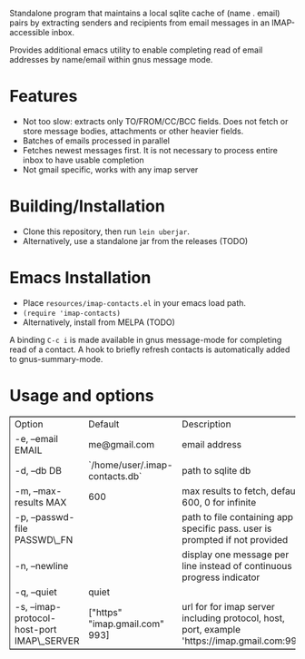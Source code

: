 Standalone program that maintains a local sqlite cache of (name . email) pairs by extracting
senders and recipients from email messages in an IMAP-accessible inbox.

Provides additional emacs utility to enable completing read of email addresses by name/email within gnus message mode.

# Features

-   Not too slow: extracts only TO/FROM/CC/BCC fields. Does not fetch or store message bodies, attachments or other heavier fields.
-   Batches of emails processed in parallel
-   Fetches newest messages first. It is not necessary to process entire inbox to have usable completion
-   Not gmail specific, works with any imap server

# Building/Installation

-   Clone this repository, then run `lein uberjar`.
-   Alternatively, use a standalone jar from the releases (TODO)

# Emacs Installation

-   Place `resources/imap-contacts.el` in your emacs load path.
-   `(require 'imap-contacts)`
-   Alternatively, install from MELPA (TODO)

A binding `C-c i` is made available in gnus message-mode for completing read of a contact. A hook to briefly refresh contacts is automatically added to gnus-summary-mode. 

# Usage and options

<table border="2" cellspacing="0" cellpadding="6" rules="groups" frame="hsides">


<colgroup>
<col  class="left" />

<col  class="left" />

<col  class="left" />
</colgroup>
<tbody>
<tr>
<td class="left">Option</td>
<td class="left">Default</td>
<td class="left">Description</td>
</tr>


<tr>
<td class="left">-e, &#x2013;email EMAIL</td>
<td class="left">me@gmail.com</td>
<td class="left">email address</td>
</tr>


<tr>
<td class="left">-d, &#x2013;db DB</td>
<td class="left">`/home/user/.imap-contacts.db`</td>
<td class="left">path to sqlite db</td>
</tr>


<tr>
<td class="left">-m, &#x2013;max-results MAX</td>
<td class="left">600</td>
<td class="left">max results to fetch, default 600, 0 for infinite</td>
</tr>


<tr>
<td class="left">-p, &#x2013;passwd-file PASSWD\_FN</td>
<td class="left">&#xa0;</td>
<td class="left">path to file containing app specific pass. user is prompted if not provided</td>
</tr>


<tr>
<td class="left">-n, &#x2013;newline</td>
<td class="left">&#xa0;</td>
<td class="left">display one message per line instead of continuous progress indicator</td>
</tr>


<tr>
<td class="left">-q, &#x2013;quiet</td>
<td class="left">quiet</td>
<td class="left">&#xa0;</td>
</tr>


<tr>
<td class="left">-s, &#x2013;imap-protocol-host-port IMAP\_SERVER</td>
<td class="left">["https" "imap.gmail.com" 993]</td>
<td class="left">url for for imap server including protocol, host, port, example 'https://imap.gmail.com:993'</td>
</tr>
</tbody>
</table>